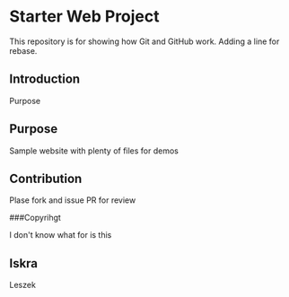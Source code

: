 # Starter Web Project

This repository is for showing how Git and GitHub work. Adding a line for rebase.

## Introduction

Purpose

## Purpose

Sample website with plenty of files for demos

## Contribution

Plase fork and issue PR for review

###Copyrihgt

I don't know what for is this

## Iskra

Leszek